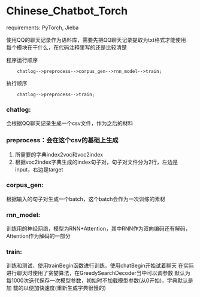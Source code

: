 # Chinese_Chatbot_Torch

requirements: PyTorch, Jieba  

使用QQ的聊天记录作为语料库，需要先把QQ聊天记录提取为txt格式才能使用  
每个模块在干什么，在代码注释里写的还是比较清楚  

程序运行顺序
```graph
    chatlog-->preprocess-->corpus_gen-->rnn_model-->train;
```

执行顺序
```graph
    chatlog-->preprocess-->train;
```

###  chatlog:
  会根据QQ聊天记录生成一个csv文件，作为之后的材料  
  
###  preprocess：会在这个csv的基础上生成
  1.  所需要的字典index2voc和voc2index
  2.  根据voc2index字典生成的index句子对，句子对文件分为2行，左边是input，右边是target
  
###  corpus_gen:
  根据输入的句子对生成一个batch，这个batch会作为一次训练的素材
  
###  rnn_model: 
  训练用的神经网络，模型为RNN+Attention，其中RNN作为双向编码还有解码，Attention作为解码的一部分
  
###  train:
  训练和测试，使用trainBegin函数进行训练，使用chatBegin开始试着聊天
  在实际进行聊天时使用了贪婪算法，在GreedySearchDecoder当中可以调参数
  默认为每1000次迭代保存一次模型参数，初始时不加载模型参数(从0开始)，字典默认是加  载的以便加快速度(重新生成字典很慢的)
